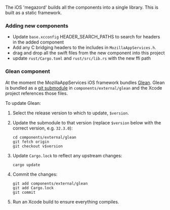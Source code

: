 The iOS 'megazord' builds all the components into a single library. This is built as a static framework.

### Adding new components

- Update `base.xcconfig` HEADER_SEARCH_PATHS to search for headers in the added component
- Add any C bridging headers to the includes in  `MozillaAppServices.h`.
- drag and drop all the swift files from the new component into this project
- update `rust/Cargo.toml` and `rust/src/lib.rs` with the new ffi path

### Glean component

At the moment the MozillaAppServices iOS framework bundles [Glean].
Glean is bundled as a [git submodule] in `components/external/glean` and the Xcode project references those files.

To update Glean:

1. Select the release version to which to update, `$version`.
2. Update the submodule to that version (replace `$version` below with the correct version, e.g. `32.3.0`):

    ```
    cd components/external/glean
    git fetch origin
    git checkout v$version
    ```
3. Update `Cargo.lock` to reflect any upstream changes:
    ```
    cargo update
    ```
4. Commit the changes:

    ```
    git add components/external/glean
    git add Cargo.lock
    git commit
    ```
5. Run an Xcode build to ensure everything compiles.

[Glean]: https://github.com/mozilla/glean
[git submodule]: https://git-scm.com/docs/git-submodule

